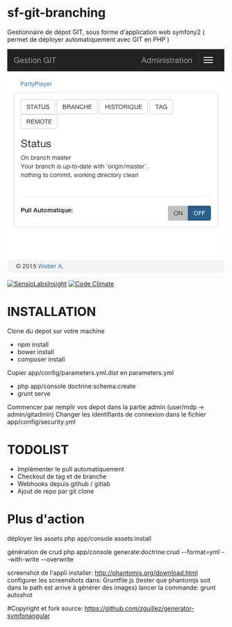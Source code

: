 # sf-git-branching
Gestionnaire de dépot GIT, sous forme d'application web symfony2
( permet de déployer automatiquement avec GIT en PHP )

![Index screenshot](/web/images/screenshots/local-500x500-index.png?raw=true "Index")


[![SensioLabsInsight](https://insight.sensiolabs.com/projects/c4e5d688-c273-4791-8894-c5c2b4d9e408/big.png)](https://insight.sensiolabs.com/projects/c4e5d688-c273-4791-8894-c5c2b4d9e408)
[![Code Climate](https://codeclimate.com/github/TwanoO67/sf-git-branching/badges/gpa.svg)](https://codeclimate.com/github/TwanoO67/sf-git-branching)

# INSTALLATION

Clone du depot sur votre machine

- npm install
- bower install
- composer install

Copier app/config/parameters.yml.dist en parameters.yml

- php app/console doctrine:schema:create
- grunt serve

Commencer par remplir vos depot dans la partie admin (user/mdp -> admin/gitadmin)
Changer les identifiants de connexion dans le fichier app/config/security.yml

# TODOLIST

- Implémenter le pull automatiquement
- Checkout de tag et de branche
- Webhooks depuis github / gitlab
- Ajout de repo par git clone

# Plus d'action

déployer les assets
php app/console assets:install

génération de crud
php app/console generate:doctrine:crud --format=yml --with-write --overwrite

screenshot de l'appli
installer: http://phantomjs.org/download.html
configurer les screenshots dans: Gruntfile.js
(tester que phantomjs soit dans le path est arrive à générer des images)
lancer la commande: grunt autoshot


#Copyright et fork
source: https://github.com/zguillez/generator-symfonangular
